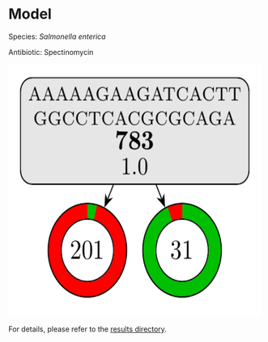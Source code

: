 
# Model

Species: *Salmonella enterica*

Antibiotic: Spectinomycin

<img src="./model.png" width=500 height=500 />

For details, please refer to the [results directory](../../../../../results/cart_b/salmonella%20enterica/spectinomycin/repeat_0/).


